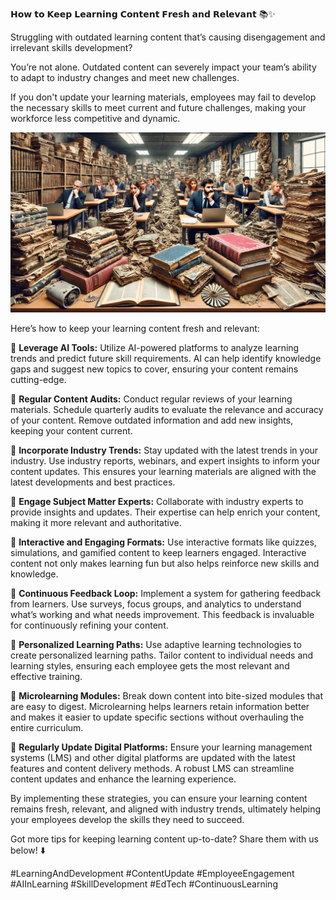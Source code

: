 𝗛𝗼𝘄 𝘁𝗼 𝗞𝗲𝗲𝗽 𝗟𝗲𝗮𝗿𝗻𝗶𝗻𝗴 𝗖𝗼𝗻𝘁𝗲𝗻𝘁 𝗙𝗿𝗲𝘀𝗵 𝗮𝗻𝗱 𝗥𝗲𝗹𝗲𝘃𝗮𝗻𝘁 📚✨

Struggling with outdated learning content that’s causing disengagement and irrelevant skills development?

You’re not alone. Outdated content can severely impact your team’s ability to adapt to industry changes and meet new challenges.

If you don't update your learning materials, employees may fail to develop the necessary skills to meet current and future challenges, making your workforce less competitive and dynamic.

![fresh content](./images/033-fresh.png)

Here’s how to keep your learning content fresh and relevant:

📌 **Leverage AI Tools:** Utilize AI-powered platforms to analyze learning trends and predict future skill requirements. AI can help identify knowledge gaps and suggest new topics to cover, ensuring your content remains cutting-edge.

📌 **Regular Content Audits:** Conduct regular reviews of your learning materials. Schedule quarterly audits to evaluate the relevance and accuracy of your content. Remove outdated information and add new insights, keeping your content current.

📌 **Incorporate Industry Trends:** Stay updated with the latest trends in your industry. Use industry reports, webinars, and expert insights to inform your content updates. This ensures your learning materials are aligned with the latest developments and best practices.

📌 **Engage Subject Matter Experts:** Collaborate with industry experts to provide insights and updates. Their expertise can help enrich your content, making it more relevant and authoritative.

📌 **Interactive and Engaging Formats:** Use interactive formats like quizzes, simulations, and gamified content to keep learners engaged. Interactive content not only makes learning fun but also helps reinforce new skills and knowledge.

📌 **Continuous Feedback Loop:** Implement a system for gathering feedback from learners. Use surveys, focus groups, and analytics to understand what’s working and what needs improvement. This feedback is invaluable for continuously refining your content.

📌 **Personalized Learning Paths:** Use adaptive learning technologies to create personalized learning paths. Tailor content to individual needs and learning styles, ensuring each employee gets the most relevant and effective training.

📌 **Microlearning Modules:** Break down content into bite-sized modules that are easy to digest. Microlearning helps learners retain information better and makes it easier to update specific sections without overhauling the entire curriculum.

📌 **Regularly Update Digital Platforms:** Ensure your learning management systems (LMS) and other digital platforms are updated with the latest features and content delivery methods. A robust LMS can streamline content updates and enhance the learning experience.

By implementing these strategies, you can ensure your learning content remains fresh, relevant, and aligned with industry trends, ultimately helping your employees develop the skills they need to succeed.

Got more tips for keeping learning content up-to-date? Share them with us below! ⬇️

#LearningAndDevelopment #ContentUpdate #EmployeeEngagement #AIInLearning #SkillDevelopment #EdTech #ContinuousLearning